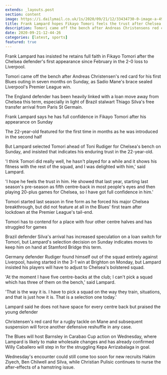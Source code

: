 ```yaml
---
extends: _layouts.post
section: content
image: https://i.dailymail.co.uk/1s/2020/09/21/12/33434730-0-image-a-49_1600688368914.jpg 
title: Frank Lampard hopes Fikayo Tomori feels the trust after Chelsea stars outing against Liverpool 
description: Tomori came off the bench after Andreas Christensens red card for his first Blues outing in seven months on Sunday, as Sadio Manes brace sealed Liverpools Premier League win. 
date: 2020-09-21-12-44-26 
categories: [latest, sports] 
featured: true 
--- 
```

Frank Lampard has insisted he retains full faith in Fikayo Tomori after the Chelsea defender's first appearance since February in the 2-0 loss to Liverpool.

Tomori came off the bench after Andreas Christensen's red card for his first Blues outing in seven months on Sunday, as Sadio Mane's brace sealed Liverpool's Premier League win.

The England defender has been heavily linked with a loan move away from Chelsea this term, especially in light of Brazil stalwart Thiago Silva's free transfer arrival from Paris St Germain.

Frank Lampard says he has full confidence in Fikayo Tomori after his appearance on Sunday

The 22-year-old featured for the first time in months as he was introduced in the second half

But Lampard selected Tomori ahead of Toni Rudiger for Chelsea's bench on Sunday, and insisted that indicates his enduring trust in the 22-year-old.

'I think Tomori did really well, he hasn't played for a while and it shows his fitness with the rest of the squad, and I was delighted with him,' said Lampard.

'I hope he feels the trust in him. He showed that last year, starting last season's pre-season as fifth centre-back in most people's eyes and then playing 20-plus games for Chelsea, so I have got full confidence in him.'

Tomori started last season in fine form as he forced his major Chelsea breakthrough, but did not feature at all in the Blues' first team after lockdown at the Premier League's tail-end.

Tomori has to contend for a place with four other centre halves and has struggled for games

Brazil defender Silva's arrival has increased speculation on a loan switch for Tomori, but Lampard's selection decision on Sunday indicates moves to keep him on hand at Stamford Bridge this term.

Germany defender Rudiger found himself out of the squad entirely against Liverpool, having started in the 3-1 win at Brighton on Monday, but Lampard insisted his players will have to adjust to Chelsea's bolstered squad.

'At the moment I have five centre-backs at the club; I can't pick a squad which has three of them on the bench,' said Lampard.

'That is the way it is. I have to pick a squad on the way they train, situations, and that is just how it is. That is a selection one today.' 

Lampard said he does not have space for every centre back but praised the young defender

Christensen's red card for a rugby tackle on Mane and subsequent suspension will force another defensive reshuffle in any case. 

The Blues will host Barnsley in Carabao Cup action on Wednesday, where Lampard is likely to make wholesale changes and has already confirmed Willy Caballero will step in for the struggling Kepa Arrizabalaga in goal.

Wednesday's encounter could still come too soon for new recruits Hakim Ziyech, Ben Chilwell and Silva, while Christian Pulisic continues to nurse the after-effects of a hamstring issue. 

